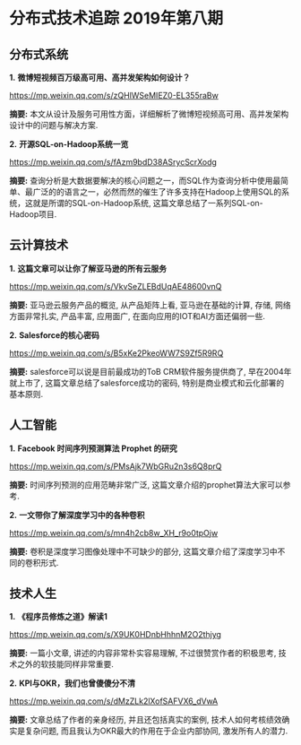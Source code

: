 # 分布式技术追踪 2019年第八期
## 分布式系统
**1.** **微博短视频百万级高可用、高并发架构如何设计？**

https://mp.weixin.qq.com/s/zQHlWSeMIEZ0-EL355raBw

**摘要:** 本文从设计及服务可用性方面，详细解析了微博短视频高可用、高并发架构设计中的问题与解决方案.

**2.** **开源SQL-on-Hadoop系统一览**

https://mp.weixin.qq.com/s/fAzm9bdD38ASrycScrXodg

**摘要:** 查询分析是大数据要解决的核心问题之一，而SQL作为查询分析中使用最简单、最广泛的的语言之一，必然而然的催生了许多支持在Hadoop上使用SQL的系统，这就是所谓的SQL-on-Hadoop系统, 这篇文章总结了一系列SQL-on-Hadoop项目.

## 云计算技术
**1.** **这篇文章可以让你了解亚马逊的所有云服务**

https://mp.weixin.qq.com/s/VkvSeZLEBdUqAE48600vnQ

**摘要:** 亚马逊云服务产品的概览, 从产品矩阵上看, 亚马逊在基础的计算, 存储, 网络方面非常扎实, 产品丰富, 应用面广, 在面向应用的IOT和AI方面还偏弱一些.

**2.** **Salesforce的核心密码**

https://mp.weixin.qq.com/s/B5xKe2PkeoWW7S9Zf5R9RQ

**摘要:** salesforce可以说是目前最成功的ToB CRM软件服务提供商了, 早在2004年就上市了, 这篇文章总结了salesforce成功的密码, 特别是商业模式和云化部署的基本原则.

## 人工智能
**1.** **Facebook 时间序列预测算法 Prophet 的研究**

https://mp.weixin.qq.com/s/PMsAjk7WbGRu2n3s6Q8prQ

**摘要:** 时间序列预测的应用范畴非常广泛, 这篇文章介绍的prophet算法大家可以参考.

**2.** **一文带你了解深度学习中的各种卷积**

https://mp.weixin.qq.com/s/mn4h2cb8w_XH_r9o0tpOjw

**摘要:** 卷积是深度学习图像处理中不可缺少的部分, 这篇文章介绍了深度学习中不同的卷积形式.

## 技术人生
**1.** **《程序员修炼之道》解读1**

https://mp.weixin.qq.com/s/X9UK0HDnbHhhnM2O2thjyg

**摘要:** 一篇小文章, 讲述的内容非常朴实容易理解, 不过很赞赏作者的积极思考, 技术之外的软技能同样非常重要.

**2.** **KPI与OKR，我们也曾傻傻分不清**

https://mp.weixin.qq.com/s/dMzZLk2lXofSAFVX6_dVwA

**摘要:** 文章总结了作者的亲身经历, 并且还包括真实的案例, 技术人如何考核绩效确实是复杂问题, 而且我认为OKR最大的作用在于企业内部协同, 激发所有人的潜力.
